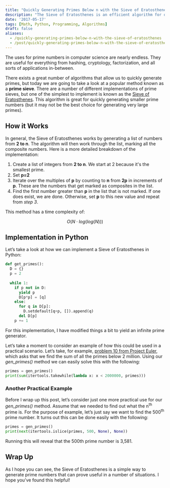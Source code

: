 ```yaml
---
title: "Quickly Generating Primes Below n with the Sieve of Eratosthenes"
description: "The Sieve of Eratosthenes is an efficient algorithm for quickly finding all primes below some value, n. Let's take a look at how it works!"
date: '2017-05-17'
tags: [Math, Python, Programming, Algorithms]
draft: false
aliases: 
  - /quickly-generating-primes-below-n-with-the-sieve-of-eratosthenes
  - /post/quickly-generating-primes-below-n-with-the-sieve-of-eratosthenes
---
```


The uses for prime numbers in computer science are nearly endless. They are useful for everything from hashing, cryptology, factorization, and all sorts of applications in-between.

There exists a great number of algorithms that allow us to quickly generate primes, but today we are going to take a look at a popular method known as a **prime sieve**. There are a number of different implementations of prime sieves, but one of the simplest to implement is known as the [Sieve of Eratosthenes](https://en.wikipedia.org/wiki/Sieve_of_Eratosthenes). This algorithm is great for quickly generating smaller prime numbers (but it may not be the best choice for generating very large primes).

## How it Works

In general, the Sieve of Eratosthenes works by generating a list of numbers from **2 to n**. The algorithm will then work through the list, marking all the composite numbers. Here is a more detailed breakdown of the implementation:

1. Create a list of integers from **2 to n**. We start at 2 because it's the smallest prime.
2. Set **p=2**
3. Iterate over the multiples of **p** by counting to **n** from **2p** in increments of **p**. These are the numbers that get marked as composites in the list.
4. Find the first number greater than **p** in the list that is not marked. If one does exist, we are done. Otherwise, set **p** to this new value and repeat from *step 3*.

This method has a time complexity of:

$$ O\left(N \cdot log\left(log\left(N\right)\right)\right) $$

## Implementation in Python

Let’s take a look at how we can implement a Sieve of Eratosthenes in Python:

```python
def get_primes():
  D = {}
  p = 2
  
  while 1:
    if p not in D:
      yield p
      D[p*p] = [q]
    else:
      for q in D[p]:
        D.setdefault[q+p, []).append(q)
      del D[p]
    p += 1
```

For this implementation, I have modified things a bit to yield an infinite prime generator.

Let’s take a moment to consider an example of how this could be used in a practical scenario. Let’s take, for example, [problem 10 from Project Euler](https://projecteuler.net/problem=10), which asks that we find the sum of all the primes below 2 million. Using our *gen_primes()* method we can easily solve this with the following:

```python
primes = gen_primes()
print(sum(itertools.takewhile(lambda x: x < 2000000, primes)))
```

### Another Practical Example

Before I wrap up this post, let’s consider just one more practical use for our *gen_primes()* method. Assume that we needed to find out what the n<sup>th</sup> prime is. For the purpose of example, let’s just say we want to find the 500<sup>th</sup> prime number. It turns out this can be done easily with the following:

```python
primes = gen_primes()
print(next(itertools.islice(primes, 500, None), None))
```

Running this will reveal that the 500th prime number is 3,581.

## Wrap Up

As I hope you can see, the Sieve of Eratosthenes is a simple way to generate prime numbers that can prove useful in a number of situations. I hope you’ve found this helpful!